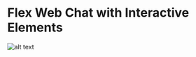 # Flex Web Chat with Interactive Elements

![alt text](https://flex-interactive-webchat-assets-6896.twil.io/InteractivesSS.png)

